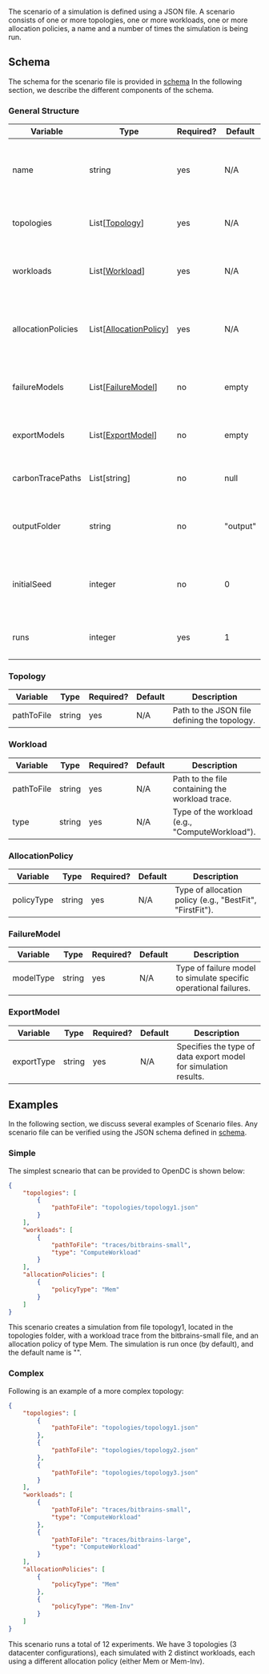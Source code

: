 The scenario of a simulation is defined using a JSON file. A scenario consists of one or more topologies, one or more
workloads, one or more allocation policies, a name and a number of times the simulation is being run.

## Schema

The schema for the scenario file is provided in [schema](ScenarioSchema)
In the following section, we describe the different components of the schema.

### General Structure

| Variable             | Type                                         | Required? | Default  | Description                                                              |
|----------------------|----------------------------------------------|-----------|----------|--------------------------------------------------------------------------|
| name                 | string                                       | yes       | N/A      | Name of the scenario, used for identification and referencing.            |
| topologies           | List[[Topology](#topology)]                  | yes       | N/A      | List of topologies used in the scenario.                                 |
| workloads            | List[[Workload](#workload)]                  | yes       | N/A      | List of workloads to be executed within the scenario.                    |
| allocationPolicies   | List[[AllocationPolicy](#allocationpolicy)]  | yes       | N/A      | Allocation policies used for resource management in the scenario.        |
| failureModels        | List[[FailureModel](#failuremodel)]          | no        | empty    | List of failure models to simulate various types of failures.            |
| exportModels         | List[[ExportModel](#exportmodel)]            | no        | empty    | Specifications for exporting data from the simulation.                   |
| carbonTracePaths     | List[string]                                 | no        | null     | Paths to carbon footprint trace files.                                   |
| outputFolder         | string                                       | no        | "output" | Directory where the simulation outputs will be stored.                   |
| initialSeed          | integer                                      | no        | 0        | Seed used for random number generation to ensure reproducibility.        |
| runs                 | integer                                      | yes       | 1        | Number of times the scenario should be run.                              |

### Topology

| Variable    | Type   | Required? | Default | Description                                                         |
|-------------|--------|-----------|---------|---------------------------------------------------------------------|
| pathToFile  | string | yes       | N/A     | Path to the JSON file defining the topology.                        |

### Workload

| Variable    | Type   | Required? | Default | Description                                                         |
|-------------|--------|-----------|---------|---------------------------------------------------------------------|
| pathToFile  | string | yes       | N/A     | Path to the file containing the workload trace.                     |
| type        | string | yes       | N/A     | Type of the workload (e.g., "ComputeWorkload").                     |

### AllocationPolicy

| Variable    | Type   | Required? | Default | Description                                                         |
|-------------|--------|-----------|---------|---------------------------------------------------------------------|
| policyType  | string | yes       | N/A     | Type of allocation policy (e.g., "BestFit", "FirstFit").            |

### FailureModel

| Variable    | Type   | Required? | Default | Description                                                         |
|-------------|--------|-----------|---------|---------------------------------------------------------------------|
| modelType   | string | yes       | N/A     | Type of failure model to simulate specific operational failures.    |

### ExportModel

| Variable    | Type   | Required? | Default | Description                                                         |
|-------------|--------|-----------|---------|---------------------------------------------------------------------|
| exportType  | string | yes       | N/A     | Specifies the type of data export model for simulation results.     |


## Examples
In the following section, we discuss several examples of Scenario files. Any scenario file can be verified using the
JSON schema defined in [schema](TopologySchema).

### Simple

The simplest scneario that can be provided to OpenDC is shown below:
```json
{
    "topologies": [
        {
            "pathToFile": "topologies/topology1.json"
        }
    ],
    "workloads": [
        {
            "pathToFile": "traces/bitbrains-small",
            "type": "ComputeWorkload"
        }
    ],
    "allocationPolicies": [
        {
            "policyType": "Mem"
        }
    ]
}
```

This scenario creates a simulation from file topology1, located in the topologies folder, with a workload trace from the
bitbrains-small file, and an allocation policy of type Mem. The simulation is run once (by default), and the default
name is "".

### Complex
Following is an example of a more complex topology:
```json
{
    "topologies": [
        {
            "pathToFile": "topologies/topology1.json"
        },
        {
            "pathToFile": "topologies/topology2.json"
        },
        {
            "pathToFile": "topologies/topology3.json"
        }
    ],
    "workloads": [
        {
            "pathToFile": "traces/bitbrains-small",
            "type": "ComputeWorkload"
        },
        {
            "pathToFile": "traces/bitbrains-large",
            "type": "ComputeWorkload"
        }
    ],
    "allocationPolicies": [
        {
            "policyType": "Mem"
        },
        {
            "policyType": "Mem-Inv"
        }
    ]
}
```

This scenario runs a total of 12 experiments. We have 3 topologies (3 datacenter configurations), each simulated with
2 distinct workloads, each using a different allocation policy (either Mem or Mem-Inv). 
